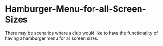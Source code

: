 # Hamburger-Menu-for-all-Screen-Sizes
There may be scenarios where a club would like to have the functionality of having a hamburger menu for all screen sizes.
